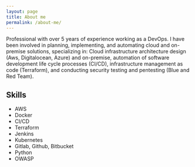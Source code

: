 ```yaml
---
layout: page
title: About me
permalink: /about-me/
---
```


Professional with over 5 years of experience working as a DevOps. I have been involved in planning, implementing, and automating cloud and on-premise solutions, specializing in: Cloud infrastructure architecture design (Aws, Digitalocean, Azure) and on-premise, automation of software development life cycle processes (CI/CD), infrastructure management as code (Terraform), and conducting security testing and pentesting (Blue and Red Team).

## Skills

- AWS
- Docker
- CI/CD
- Terraform
- Jenkins
- Kubernetes
- Gitlab, Github, Bitbucket
- Python
- OWASP